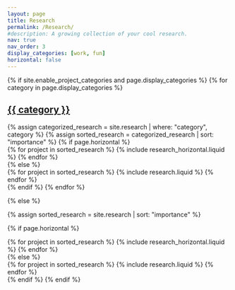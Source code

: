 ```yaml
---
layout: page
title: Research
permalink: /Research/
#description: A growing collection of your cool research.
nav: true
nav_order: 3
display_categories: [work, fun]
horizontal: false
---
```


<!-- pages/research.md -->
<div class="research">
{% if site.enable_project_categories and page.display_categories %}
  <!-- Display categorized research -->
  {% for category in page.display_categories %}
  <a id="{{ category }}" href=".#{{ category }}">
    <h2 class="category">{{ category }}</h2>
  </a>
  {% assign categorized_research = site.research | where: "category", category %}
  {% assign sorted_research = categorized_research | sort: "importance" %}
  <!-- Generate cards for each project -->
  {% if page.horizontal %}
  <div class="container">
    <div class="row row-cols-1 row-cols-md-2">
    {% for project in sorted_research %}
      {% include research_horizontal.liquid %}
    {% endfor %}
    </div>
  </div>
  {% else %}
  <div class="row row-cols-1 row-cols-md-3">
    {% for project in sorted_research %}
      {% include research.liquid %}
    {% endfor %}
  </div>
  {% endif %}
  {% endfor %}

{% else %}

<!-- Display research without categories -->

{% assign sorted_research = site.research | sort: "importance" %}

  <!-- Generate cards for each project -->

{% if page.horizontal %}

  <div class="container">
    <div class="row row-cols-1 row-cols-md-2">
    {% for project in sorted_research %}
      {% include research_horizontal.liquid %}
    {% endfor %}
    </div>
  </div>
  {% else %}
  <div class="row row-cols-1 row-cols-md-3">
    {% for project in sorted_research %}
      {% include research.liquid %}
    {% endfor %}
  </div>
  {% endif %}
{% endif %}
</div>
